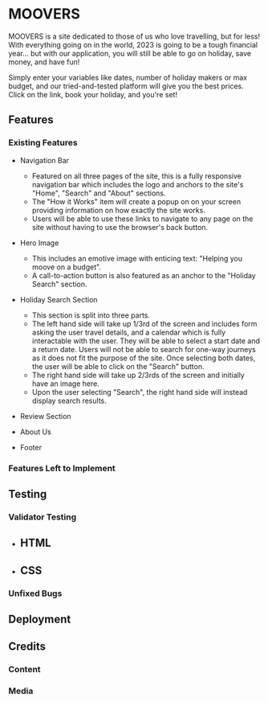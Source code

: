 # MOOVERS
MOOVERS is a site dedicated to those of us who love travelling, but for less! With everything going on in the world, 2023 is going to be a tough financial year... but with our application, you will still be able to go on holiday, save money, and have fun!

Simply enter your variables like dates, number of holiday makers or max budget, and our tried-and-tested platform will give you the best prices. Click on the link, book your holiday, and you're set!


## Features

### Existing Features

- Navigation Bar
	- Featured on all three pages of the site, this is a fully responsive navigation bar which includes the logo and anchors to the site's "Home", "Search" and "About" sections.
	- The "How it Works" item will create a popup on on your screen providing information on how exactly the site works.
	- Users will be able to use these links to navigate to any page on the site without having to use the browser's back button.

- Hero Image
	- This includes an emotive image with enticing text: "Helping you moove on a budget".
	- A call-to-action button is also featured as an anchor to the "Holiday Search" section.

- Holiday Search Section
	- This section is split into three parts.
	- The left hand side will take up 1/3rd of the screen and includes form asking the user travel details, and a calendar which is fully interactable with the user. They will be able to select a start date and a return date. Users will not be able to search for one-way journeys as it does not fit the purpose of the site. Once selecting both dates, the user will be able to click on the "Search" button.
	- The right hand side will take up 2/3rds of the screen and initially have an image here.
	- Upon the user selecting "Search", the right hand side will instead display search results.

- Review Section

- About Us

- Footer


### Features Left to Implement


## Testing


### Validator Testing

- HTML
	- 
- CSS
	- 

### Unfixed Bugs


## Deployment


## Credits


### Content


### Media